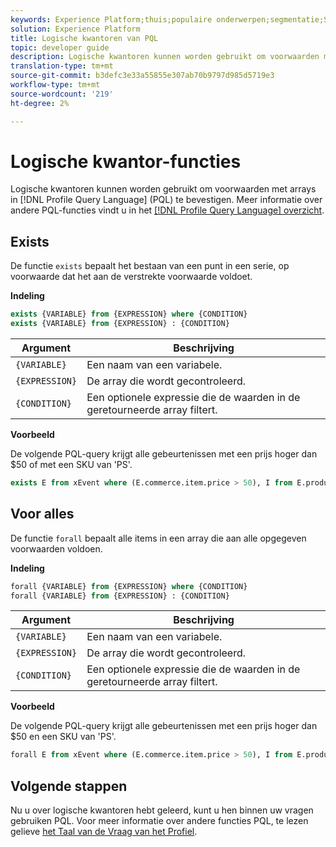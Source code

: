 ```yaml
---
keywords: Experience Platform;thuis;populaire onderwerpen;segmentatie;Segmentatie;Segmenteringsservice;pql;PQL;De Taal van de Vraag van het profiel;logische kwantoren;logische kwantor;
solution: Experience Platform
title: Logische kwantoren van PQL
topic: developer guide
description: Logische kwantoren kunnen worden gebruikt om voorwaarden met arrays in Profile Query Language (PQL) te bepalen.
translation-type: tm+mt
source-git-commit: b3defc3e33a55855e307ab70b9797d985d5719e3
workflow-type: tm+mt
source-wordcount: '219'
ht-degree: 2%

---
```



# Logische kwantor-functies

Logische kwantoren kunnen worden gebruikt om voorwaarden met arrays in [!DNL Profile Query Language] (PQL) te bevestigen. Meer informatie over andere PQL-functies vindt u in het [[!DNL Profile Query Language] overzicht](./overview.md).

## Exists

De functie `exists` bepaalt het bestaan van een punt in een serie, op voorwaarde dat het aan de verstrekte voorwaarde voldoet.

**Indeling**

```sql
exists {VARIABLE} from {EXPRESSION} where {CONDITION}
exists {VARIABLE} from {EXPRESSION} : {CONDITION}
```

| Argument | Beschrijving |
| ---------- | ----------- |
| `{VARIABLE}` | Een naam van een variabele. |
| `{EXPRESSION}` | De array die wordt gecontroleerd. |
| `{CONDITION}` | Een optionele expressie die de waarden in de geretourneerde array filtert. |

**Voorbeeld**

De volgende PQL-query krijgt alle gebeurtenissen met een prijs hoger dan $50 of met een SKU van &#39;PS&#39;.

```sql
exists E from xEvent where (E.commerce.item.price > 50), I from E.productListItems where I.SKU = "PS"
```

## Voor alles

De functie `forall` bepaalt alle items in een array die aan alle opgegeven voorwaarden voldoen.

**Indeling**

```sql
forall {VARIABLE} from {EXPRESSION} where {CONDITION}
forall {VARIABLE} from {EXPRESSION} : {CONDITION}
```

| Argument | Beschrijving |
| ---------- | ----------- |
| `{VARIABLE}` | Een naam van een variabele. |
| `{EXPRESSION}` | De array die wordt gecontroleerd. |
| `{CONDITION}` | Een optionele expressie die de waarden in de geretourneerde array filtert. |

**Voorbeeld**

De volgende PQL-query krijgt alle gebeurtenissen met een prijs hoger dan $50 en een SKU van &#39;PS&#39;.

```sql
forall E from xEvent where (E.commerce.item.price > 50), I from E.productListItems where I.SKU = "PS"
```

## Volgende stappen

Nu u over logische kwantoren hebt geleerd, kunt u hen binnen uw vragen gebruiken PQL. Voor meer informatie over andere functies PQL, te lezen gelieve [het Taal van de Vraag van het Profiel](./overview.md).
